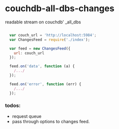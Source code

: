 # couchdb-all-dbs-changes

readable stream on couchdb' _all_dbs

```js

  var couch_url = 'http://localhost:5984';
  var ChangesFeed = require('./index');

  var feed = new ChangesFeed({
    url: couch_url
  });

  feed.on('data', function (a) {
    /.../
  });

  feed.on('error', function (err) {
    /.../
  });

```

### todos:

* request queue
* pass through options to changes feed.
